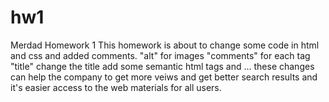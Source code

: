 # hw1
Merdad Homework 1
This homework is about to change some code in html and css and added comments.
"alt" for images
"comments" for each tag
"title" change the title
add some semantic html tags and ...
these changes can help the company to get more veiws and get better search results and it's easier access to the web materials for all users.
